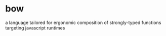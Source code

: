 # bow

a language tailored for ergonomic composition of strongly-typed functions
targeting javascript runtimes
